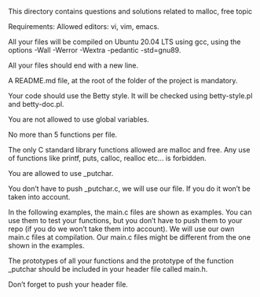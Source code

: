 This directory contains questions and solutions related to malloc, free topic

Requirements: 
Allowed editors: vi, vim, emacs.

All your files will be compiled on Ubuntu 20.04 LTS using gcc, using the options -Wall -Werror -Wextra -pedantic -std=gnu89.

All your files should end with a new line.

A README.md file, at the root of the folder of the project is mandatory.

Your code should use the Betty style. It will be checked using betty-style.pl and betty-doc.pl.

You are not allowed to use global variables.

No more than 5 functions per file.

The only C standard library functions allowed are malloc and free. Any use of functions like printf, puts, calloc, realloc etc… is forbidden.

You are allowed to use _putchar.

You don’t have to push _putchar.c, we will use our file. If you do it won’t be taken into account.

In the following examples, the main.c files are shown as examples. You can use them to test your functions, but you don’t have to push them to your repo (if you do we won’t take them into account). We will use our own main.c files at compilation. Our main.c files might be different from the one shown in the examples.

The prototypes of all your functions and the prototype of the function _putchar should be included in your header file called main.h.

Don’t forget to push your header file.

